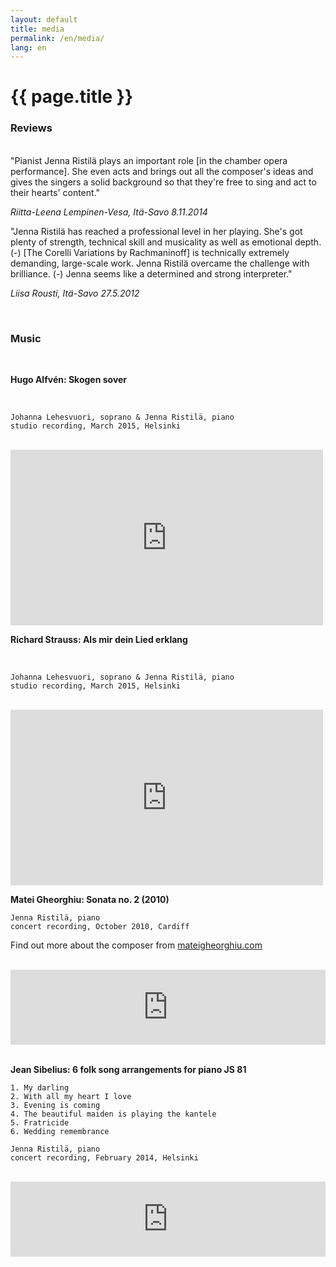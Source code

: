 ```yaml
---
layout: default
title: media
permalink: /en/media/
lang: en
---
```


<h1>{{ page.title }}</h1>

### Reviews
<br/>
"Pianist Jenna Ristilä plays an important role [in the chamber opera performance]. She even acts and brings out all the composer's ideas and gives the singers a solid background so that they're free to sing and act to their hearts' content."

_Riitta-Leena Lempinen-Vesa, Itä-Savo 8.11.2014_


"Jenna Ristilä has reached a professional level in her playing. She's got plenty of strength, technical skill and musicality as well as emotional depth. (-) [The Corelli Variations by Rachmaninoff] is technically extremely demanding, large-scale work. Jenna Ristilä overcame the challenge with brilliance. (-) Jenna seems like a determined and strong interpreter."

_Liisa Rousti, Itä-Savo 27.5.2012_

<br/>

### Music
<br/>

__Hugo Alfvén: Skogen sover__

<br/>

	Johanna Lehesvuori, soprano & Jenna Ristilä, piano
	studio recording, March 2015, Helsinki

<br/>

<iframe src="https://player.vimeo.com/video/128004094" width="500" height="281" frameborder="0" webkitallowfullscreen mozallowfullscreen allowfullscreen></iframe>

<br/>

__Richard Strauss: Als mir dein Lied erklang__

<br/>

	Johanna Lehesvuori, soprano & Jenna Ristilä, piano
	studio recording, March 2015, Helsinki

<br/>

<iframe src="https://player.vimeo.com/video/128004637" width="500" height="281" frameborder="0" webkitallowfullscreen mozallowfullscreen allowfullscreen></iframe>

<br/>

__Matei Gheorghiu: Sonata no. 2 (2010)__  

	Jenna Ristilä, piano  
	concert recording, October 2010, Cardiff

Find out more about the composer from [mateigheorghiu.com](http://www.mateigheorghiu.com/)

<br/>

<div>
<iframe width="100%" height="120" scrolling="no" frameborder="no" src="https://w.soundcloud.com/player/?url=https%3A//api.soundcloud.com/tracks/39855115&amp;auto_play=false&amp;hide_related=true&amp;show_comments=false&amp;show_user=false&amp;show_reposts=false&amp;visual=false&amp;sharing=false&amp;buying=false&amp;color=2F5966&amp;theme_color=009966&amp;show_playcount=false&amp;show_artwork=false"></iframe>
</div>

<!--1. My darling 2. With all my heart I love 3. Evening is coming 4. The beautiful maiden is playing the kantele 5. Fratricide 6. Wedding remembrance  -->
<br/>

__Jean Sibelius: 6 folk song arrangements for piano JS 81__  

	1. My darling 
	2. With all my heart I love 
	3. Evening is coming 
	4. The beautiful maiden is playing the kantele 
	5. Fratricide 
	6. Wedding remembrance  

	Jenna Ristilä, piano  
	concert recording, February 2014, Helsinki

<br/>

<div>
<iframe width="100%" height="120" scrolling="no" frameborder="no" src="https://w.soundcloud.com/player/?url=https%3A//api.soundcloud.com/tracks/166484751%3Fsecret_token%3Ds-7le8O&amp;;auto_play=false&amp;hide_related=true&amp;show_comments=false&amp;show_user=false&amp;show_reposts=false&amp;visual=false&amp;sharing=false&amp;buying=false&amp;color=2F5966&amp;theme_color=009966&amp;show_playcount=false&amp;show_artwork=false"></iframe>
</div>

<br/>
